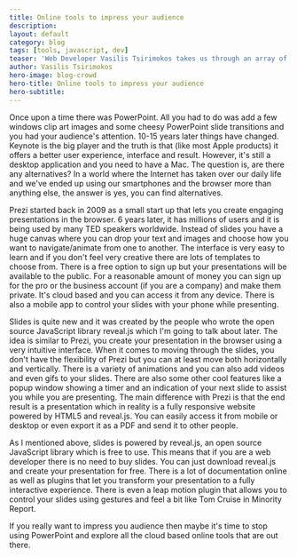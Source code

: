 ```yaml
---
title: Online tools to impress your audience
description: 
layout: default
category: blog
tags: [tools, javascript, dev]
teaser: 'Web Developer Vasilis Tsirimokos takes us through an array of online alternatives to the dreaded PowerPoint.'
author: Vasilis Tsirimokos
hero-image: blog-crowd
hero-title: Online tools to impress your audience
hero-subtitle:
---
```

Once upon a time there was PowerPoint. All you had to do was add a few windows clip art images and some cheesy PowerPoint slide transitions and you had your audience's attention. 10-15 years later things have changed. Keynote is the big player and the truth is that (like most Apple products) it offers a better user experience, interface and result. However, it's still a desktop application and you need to have a Mac. The question is, are there any alternatives? In a world where the Internet has taken over our daily life and we've ended up using our smartphones and the browser more than anything else, the answer is yes, you can find alternatives.

Prezi started back in 2009 as a small start up that lets you create engaging presentations in the browser. 6 years later, it has millions of users and it is being used by many TED speakers worldwide. Instead of slides you have a huge canvas where you can drop your text and images and choose how you want to navigate/animate from one to another.  The interface is very easy to learn and if you don't feel very creative there are lots of templates to choose from. There is a free option to sign up but your presentations will be available to the public. For a reasonable amount of money you can sign up for the pro or the business account (if you are a company) and make them private. It's cloud based and you can access it from any device. There is also a mobile app to control your slides with your phone while presenting.

Slides is quite new and it was created by the people who wrote the open source JavaScript library reveal.js which I'm going to talk about later. The idea is similar to Prezi, you create your presentation in the browser using a very intuitive interface. When it comes to moving through the slides, you don't have the flexibility of Prezi but you can at least move both horizontally and vertically. There is a variety of animations and you can also add videos and even gifs to your slides. There are also some other cool features like a popup window showing a timer and an indication of your next slide to assist you while you are presenting. The main difference with Prezi is that the end result is a presentation which in reality is a fully responsive website powered by HTML5 and reveal.js. You can easily access it from mobile or desktop or even export it as a PDF and send it to other people.

As I mentioned above, slides is powered by reveal.js, an open source JavaScript library which is free to use. This means that if you are a web developer there is no need to buy slides. You can just download reveal.js and create your presentation for free. There is a lot of documentation online as well as plugins that let you transform your presentation to a fully interactive experience. There is even a leap motion plugin that allows you to control your slides using gestures and feel a bit like Tom Cruise in Minority Report.

If you really want to impress you audience then maybe it's time to stop using PowerPoint and explore all the cloud based online tools that are out there.